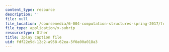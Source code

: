 ```yaml
---
content_type: resource
description: ''
file: null
file_location: /coursemedia/6-004-computation-structures-spring-2017/fdf22e9d12c2a95862ea5f0a00a018a3_3KJeK-UUADA.srt
file_type: application/x-subrip
resourcetype: Other
title: 3play caption file
uid: fdf22e9d-12c2-a958-62ea-5f0a00a018a3
---
```

